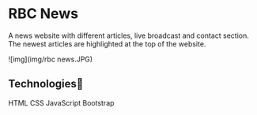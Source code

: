 # RBC News

A news website with different articles, live broadcast and contact section. The newest articles are highlighted at the top of the website.

![img](img/rbc news.JPG)

## Technologies:pencil:

HTML CSS JavaScript Bootstrap
